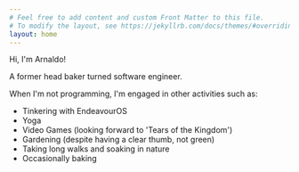 ```yaml
---
# Feel free to add content and custom Front Matter to this file.
# To modify the layout, see https://jekyllrb.com/docs/themes/#overriding-theme-defaults
layout: home
---
```

Hi, I'm Arnaldo!

A former head baker turned software engineer.

When I'm not programming, I'm engaged in other activities such as:

- Tinkering with EndeavourOS
- Yoga
- Video Games (looking forward to 'Tears of the Kingdom')
- Gardening (despite having a clear thumb, not green)
- Taking long walks and soaking in nature
- Occasionally baking